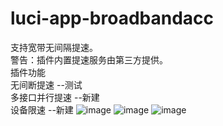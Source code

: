 # luci-app-broadbandacc
支持宽带无间隔提速。
<br/>警告：插件内置提速服务由第三方提供。
<br/>插件功能
<br/>无间断提速 --测试
<br/>多接口并行提速 --新建
<br/>设备限速 --新建
![image](https://user-images.githubusercontent.com/76506087/215083005-dd24b6d9-3b63-4dbd-89ad-ca2fe6d9a3d6.png)
![image](https://user-images.githubusercontent.com/76506087/215083269-2b2a37e4-175c-4db4-adca-7a158d062aa3.png)
![image](https://user-images.githubusercontent.com/76506087/215083437-b5c852dc-f84f-4873-ae08-d43df9c14998.png)

